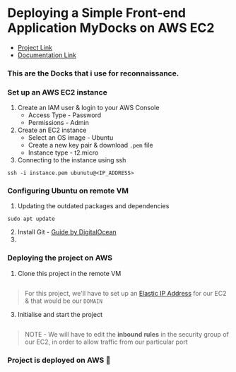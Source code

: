 # Deploying a Simple Front-end Application **MyDocks** on AWS EC2

- [Project Link](#)
- [Documentation Link](https://aashishsec.github.io/CloudProjects/AWS/Docks/)
 
### This are the Docks that i use for reconnaissance.

### Set up an AWS EC2 instance

1. Create an IAM user & login to your AWS Console
    - Access Type - Password
    - Permissions - Admin
2. Create an EC2 instance
    - Select an OS image - Ubuntu
    - Create a new key pair & download `.pem` file
    - Instance type - t2.micro
3. Connecting to the instance using ssh
```
ssh -i instance.pem ubunutu@<IP_ADDRESS>
```

### Configuring Ubuntu on remote VM

1. Updating the outdated packages and dependencies
```
sudo apt update
```
2. Install Git - [Guide by DigitalOcean](https://www.digitalocean.com/community/tutorials/how-to-install-git-on-ubuntu-22-04)
3. 


### Deploying the project on AWS

1. Clone this project in the remote VM
```
```
> For this project, we'll have to set up an [Elastic IP Address](https://docs.aws.amazon.com/AWSEC2/latest/UserGuide/elastic-ip-addresses-eip.html) for our EC2 & that would be our `DOMAIN`

3. Initialise and start the project
   
```
```

> NOTE - We will have to edit the **inbound rules** in the security group of our EC2, in order to allow traffic from our particular port

### Project is deployed on AWS 🎉
